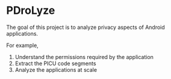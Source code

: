 # PDroLyze

The goal of this project is to analyze privacy aspects of Android applications. 

For example, 

1. Understand the permissions required by the application
2. Extract the PICU code segments
2. Analyze the applications at scale
